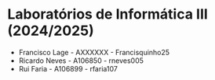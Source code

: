 # Laboratórios de Informática III (2024/2025)

* Francisco Lage - AXXXXXX - Francisquinho25
* Ricardo Neves  - A106850 - rneves005
* Rui Faria      - A106899 - rfaria107